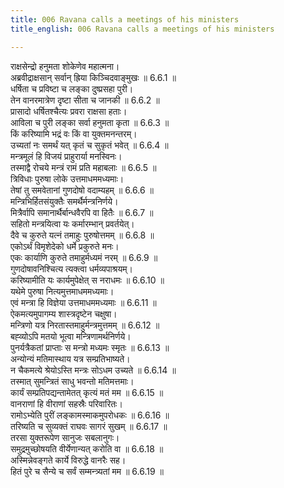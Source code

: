```yaml
---
title: 006 Ravana calls a meetings of his ministers
title_english: 006 Ravana calls a meetings of his ministers

---
```

<div class="audioEmbed"  caption="श्रीराम-हरिसीताराममूर्ति-घनपाठिभ्यां वचनम्" src="https://archive.org/download/Ramayana-recitation-Sriram-harisItArAmamUrti-Ghanapaati-v2/Kanda_6/Kanda_6_YK-006-Ravana_calls_a_meetings_of_his_ministers.mp3"></div>

राक्षसेन्द्रो हनुमता शोकेणेव महात्मना।  
अब्रवीद्राक्षसान् सर्वान् ह्रिया किञ्चिदवाङ्मुखः ॥ 6.6.1 ॥   
धर्षिता च प्रविष्टा च लङ्का दुष्प्रसहा पुरी।  
तेन वानरमात्रेण दृष्टा सीता च जानकी ॥ 6.6.2 ॥   
प्रासादो धर्षितश्चैत्यः प्रवरा राक्षसा हताः।  
आविला च पुरी लङ्का सर्वा हनुमता कृता ॥ 6.6.3 ॥   
किं करिष्यामि भद्रं वः किं वा युक्तमनन्तरम्।  
उच्यतां नः समर्थं यत् कृतं च सुकृतं भवेत् ॥ 6.6.4 ॥   
मन्त्रमूलं हि विजयं प्राहुरार्या मनस्विनः।  
तस्माद्वै रोचये मन्त्रं रामं प्रति महाबलाः ॥ 6.6.5 ॥   
त्रिविधाः पुरुषा लोके उत्तमाधममध्यमाः।  
तेषां तु समवेतानां गुणदोषो वदाम्यहम् ॥ 6.6.6 ॥   
मन्त्रिभिर्हितसंयुक्तैः समर्थैर्मन्त्रनिर्णये।  
मित्रैर्वापि समानार्थैर्बान्धवैरपि वा हितैः ॥ 6.6.7 ॥   
सहितो मन्त्रयित्वा यः कर्मारम्भान् प्रवर्तयेत्।  
दैवे च कुरुते यत्नं तमाहुः पुरुषोत्तमम् ॥ 6.6.8 ॥   
एकोऽर्थं विमृशेदेको धर्मे प्रकुरुते मनः।  
एकः कार्याणि कुरुते तमाहुर्मध्यमं नरम् ॥ 6.6.9 ॥   
गुणदोषावनिश्चित्य त्यक्त्वा धर्मव्यपाश्रयम्।  
करिष्यामीति यः कार्यमुपेक्षेत् स नराधमः ॥ 6.6.10 ॥   
यथेमे पुरुषा नित्यमुत्तमाधममध्यमाः।  
एवं मन्त्रा हि विज्ञेया उत्तमाधममध्यमाः ॥ 6.6.11 ॥   
ऐकमत्यमुपागम्य शास्त्रदृष्टेन चक्षुषा।  
मन्त्रिणो यत्र निरतास्तमाहुर्मन्त्रमुत्तमम् ॥ 6.6.12 ॥   
बह्व्योऽपि मतयो भूत्वा मन्त्रिणामर्थनिर्णये।  
पुनर्यत्रैकतां प्राप्ताः स मन्त्रो मध्यमः स्मृतः ॥ 6.6.13 ॥   
अन्योन्यं मतिमास्थाय यत्र सम्प्रतिभाष्यते।  
न चैकमत्ये श्रेयोऽस्ति मन्त्रः सोऽधम उच्यते ॥ 6.6.14 ॥   
तस्मात् सुमन्त्रितं साधु भवन्तो मतिमत्तमाः।  
कार्यं सम्प्रतिपद्यन्तामेतत् कृत्यं मतं मम ॥ 6.6.15 ॥   
वानराणां हि वीराणां सहस्रैः परिवारितः।  
रामोऽभ्येति पुरीं लङ्कामस्माकमुपरोधकः ॥ 6.6.16 ॥   
तरिष्यति च सुव्यक्तं राघवः सागरं सुखम् ॥ 6.6.17 ॥   
तरसा युक्तरूपेण सानुजः सबलानुगः।  
समुद्रमुच्छोषयति वीर्येणान्यत् करोति वा ॥ 6.6.18 ॥   
अस्मिन्नेवङ्गते कार्ये विरुद्धे वानरैः सह।  
हितं पुरे च सैन्ये च सर्वं सम्मन्त्र्यतां मम ॥ 6.6.19 ॥   